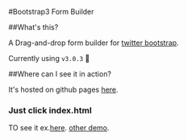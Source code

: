 #Bootstrap3 Form Builder

##What's this?

A Drag-and-drop form builder for [twitter bootstrap](http://twitter.github.com/bootstrap/). 

Currently using `v3.0.3` :dolphin:

##Where can I see it in action?

It's hosted on github pages [here](http://minikomi.github.io/Bootstrap-Form-Builder/).

### Just click index.html

TO see it ex.[here](http://www.xinzhanguo.cn/demo/formbulider/).
[other demo](http://bootsnipp.com/j87klPolka/formbuilder3.html).
